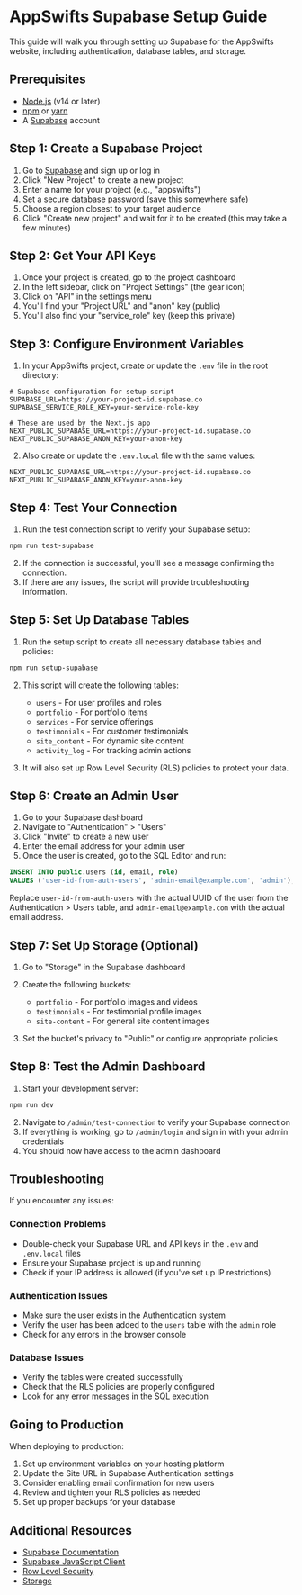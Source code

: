 # AppSwifts Supabase Setup Guide

This guide will walk you through setting up Supabase for the AppSwifts website, including authentication, database tables, and storage.

## Prerequisites

- [Node.js](https://nodejs.org/) (v14 or later)
- [npm](https://www.npmjs.com/) or [yarn](https://yarnpkg.com/)
- A [Supabase](https://supabase.com/) account

## Step 1: Create a Supabase Project

1. Go to [Supabase](https://supabase.com/) and sign up or log in
2. Click "New Project" to create a new project
3. Enter a name for your project (e.g., "appswifts")
4. Set a secure database password (save this somewhere safe)
5. Choose a region closest to your target audience
6. Click "Create new project" and wait for it to be created (this may take a few minutes)

## Step 2: Get Your API Keys

1. Once your project is created, go to the project dashboard
2. In the left sidebar, click on "Project Settings" (the gear icon)
3. Click on "API" in the settings menu
4. You'll find your "Project URL" and "anon" key (public)
5. You'll also find your "service_role" key (keep this private)

## Step 3: Configure Environment Variables

1. In your AppSwifts project, create or update the `.env` file in the root directory:

```
# Supabase configuration for setup script
SUPABASE_URL=https://your-project-id.supabase.co
SUPABASE_SERVICE_ROLE_KEY=your-service-role-key

# These are used by the Next.js app
NEXT_PUBLIC_SUPABASE_URL=https://your-project-id.supabase.co
NEXT_PUBLIC_SUPABASE_ANON_KEY=your-anon-key
```

2. Also create or update the `.env.local` file with the same values:

```
NEXT_PUBLIC_SUPABASE_URL=https://your-project-id.supabase.co
NEXT_PUBLIC_SUPABASE_ANON_KEY=your-anon-key
```

## Step 4: Test Your Connection

1. Run the test connection script to verify your Supabase setup:

```bash
npm run test-supabase
```

2. If the connection is successful, you'll see a message confirming the connection.
3. If there are any issues, the script will provide troubleshooting information.

## Step 5: Set Up Database Tables

1. Run the setup script to create all necessary database tables and policies:

```bash
npm run setup-supabase
```

2. This script will create the following tables:
   - `users` - For user profiles and roles
   - `portfolio` - For portfolio items
   - `services` - For service offerings
   - `testimonials` - For customer testimonials
   - `site_content` - For dynamic site content
   - `activity_log` - For tracking admin actions

3. It will also set up Row Level Security (RLS) policies to protect your data.

## Step 6: Create an Admin User

1. Go to your Supabase dashboard
2. Navigate to "Authentication" > "Users"
3. Click "Invite" to create a new user
4. Enter the email address for your admin user
5. Once the user is created, go to the SQL Editor and run:

```sql
INSERT INTO public.users (id, email, role)
VALUES ('user-id-from-auth-users', 'admin-email@example.com', 'admin');
```

Replace `user-id-from-auth-users` with the actual UUID of the user from the Authentication > Users table, and `admin-email@example.com` with the actual email address.

## Step 7: Set Up Storage (Optional)

1. Go to "Storage" in the Supabase dashboard
2. Create the following buckets:
   - `portfolio` - For portfolio images and videos
   - `testimonials` - For testimonial profile images
   - `site-content` - For general site content images

3. Set the bucket's privacy to "Public" or configure appropriate policies

## Step 8: Test the Admin Dashboard

1. Start your development server:

```bash
npm run dev
```

2. Navigate to `/admin/test-connection` to verify your Supabase connection
3. If everything is working, go to `/admin/login` and sign in with your admin credentials
4. You should now have access to the admin dashboard

## Troubleshooting

If you encounter any issues:

### Connection Problems

- Double-check your Supabase URL and API keys in the `.env` and `.env.local` files
- Ensure your Supabase project is up and running
- Check if your IP address is allowed (if you've set up IP restrictions)

### Authentication Issues

- Make sure the user exists in the Authentication system
- Verify the user has been added to the `users` table with the `admin` role
- Check for any errors in the browser console

### Database Issues

- Verify the tables were created successfully
- Check that the RLS policies are properly configured
- Look for any error messages in the SQL execution

## Going to Production

When deploying to production:

1. Set up environment variables on your hosting platform
2. Update the Site URL in Supabase Authentication settings
3. Consider enabling email confirmation for new users
4. Review and tighten your RLS policies as needed
5. Set up proper backups for your database

## Additional Resources

- [Supabase Documentation](https://supabase.com/docs)
- [Supabase JavaScript Client](https://supabase.com/docs/reference/javascript/introduction)
- [Row Level Security](https://supabase.com/docs/guides/auth/row-level-security)
- [Storage](https://supabase.com/docs/guides/storage)
